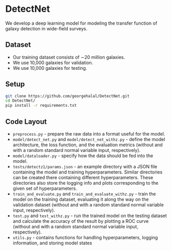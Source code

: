 # DetectNet
We develop a deep learning model for modeling the transfer function of galaxy detection in wide-field surveys.

## Dataset
* Our training dataset consists of ∼20 million galaxies.
* We use 10,000 galaxies for validation.
* We use 10,000 galaxies for testing.

## Setup
```bash
git clone https://github.com/georgehalal/DetectNet.git
cd DetectNet/
pip install -r requirements.txt
```

## Code Layout
* `preprocess.py` - prepare the raw data into a format useful for the model.
* `model/detect_net.py` and `model/detect_net_withz.py` - define the model architecture, the loss function, and the evaluation metrics (without and with a random standard normal variable input, respectively).
* `model/dataloader.py` - specify how the data should be fed into the model.
* `tests/detectz1/params.json` - an example directory with a JSON file containing the model and training hyperparameters. Similar directories can be created there containing different hyperparameters. These directories also store the logging info and plots corresponding to the given set of hyperparameters.
* `train_and_evaluate.py` and `train_and_evaluate_withz.py` - train the model on the training dataset, evaluating it along the way on the validation dataset (without and with a random standard normal variable input, respectively).
* `test.py` and `test_withz.py` - run the trained model on the testing dataset and calculate the accuracy of the result by plotting a ROC curve (without and with a random standard normal variable input, respectively).
* `utils.py` - contains functions for handling hyperparameters, logging information, and storing model states

